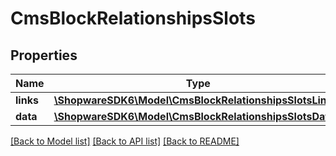 # CmsBlockRelationshipsSlots

## Properties
Name | Type | Description | Notes
------------ | ------------- | ------------- | -------------
**links** | [**\ShopwareSDK6\Model\CmsBlockRelationshipsSlotsLinks**](CmsBlockRelationshipsSlotsLinks.md) |  | [optional] 
**data** | [**\ShopwareSDK6\Model\CmsBlockRelationshipsSlotsData[]**](CmsBlockRelationshipsSlotsData.md) |  | [optional] 

[[Back to Model list]](../../README.md#documentation-for-models) [[Back to API list]](../../README.md#documentation-for-api-endpoints) [[Back to README]](../../README.md)


